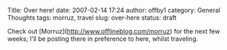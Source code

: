 Title: Over here!
date: 2007-02-14 17:24
author: offby1
category: General Thoughts
tags: morruz, travel
slug: over-here
status: draft

Check out \[Morruz\](<http://www.offlineblog.com/morruz>) for the next few weeks; I'll be posting there in preference to here, whilst traveling.
